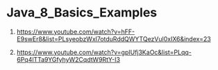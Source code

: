 # Java_8_Basics_Examples


1) https://www.youtube.com/watch?v=hFF-E9swEr8&list=PLsyeobzWxl7otduRddQWYTQezVul0xIX6&index=23

2) https://www.youtube.com/watch?v=gpIUfj3KaOc&list=PLqq-6Pq4lTTa9YGfyhyW2CqdtW9RtY-I3
